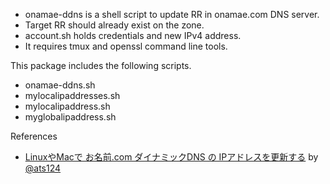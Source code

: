 * onamae-ddns is a shell script to update RR in onamae.com DNS server.
* Target RR should already exist on the zone.
* account.sh holds credentials and new IPv4 address.
* It requires tmux and openssl command line tools.

This package includes the following scripts.

* onamae-ddns.sh
* mylocalipaddresses.sh
* mylocalipaddress.sh
* myglobalipaddress.sh

References

* [LinuxやMacで お名前.com ダイナミックDNS の IPアドレスを更新する](https://qiita.com/ats124/items/59ec0f444d00bbcea27d) by [@ats124](https://qiita.com/ats124)
